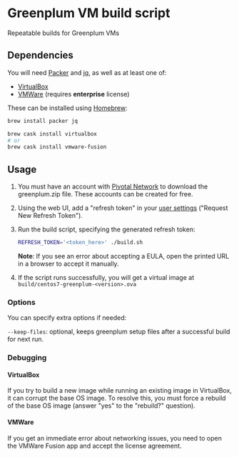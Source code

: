 # Greenplum VM build script

Repeatable builds for Greenplum VMs

## Dependencies

You will need
[Packer](https://www.packer.io/) and
[jq](https://stedolan.github.io/jq/), as well as at least one of:

* [VirtualBox](https://www.virtualbox.org/)
* [VMWare](https://www.vmware.com/) (requires **enterprise** license)

These can be installed using [Homebrew](https://brew.sh/):

```bash
brew install packer jq

brew cask install virtualbox
# or
brew cask install vmware-fusion
```

## Usage

1. You must have an account with [Pivotal Network](https://network.pivotal.io) to download the greenplum.zip file.
   These accounts can be created for free.

2. Using the web UI, add a "refresh token" in your
   [user settings](https://network.pivotal.io/users/dashboard/edit-profile) ("Request New Refresh Token").

3. Run the build script, specifying the generated refresh token:

   ```bash
   REFRESH_TOKEN='<token_here>' ./build.sh
   ```

   **Note**: If you see an error about accepting a EULA, open the printed URL in a browser to accept it manually.

4. If the script runs successfully, you will get a virtual image at `build/centos7-greenplum-<version>.ova`

### Options

You can specify extra options if needed:

`--keep-files`: optional, keeps greenplum setup files after a successful build for next run.

### Debugging

#### VirtualBox

If you try to build a new image while running an existing image in VirtualBox, it can corrupt the base OS image.
To resolve this, you must force a rebuild of the base OS image (answer "yes" to the "rebuild?" question).

#### VMWare

If you get an immediate error about networking issues,
you need to open the VMWare Fusion app and accept the license agreement.
